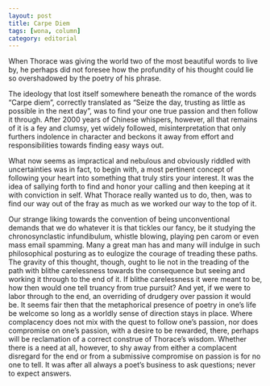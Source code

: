 ```yaml
---
layout: post
title: Carpe Diem
tags: [wona, column]
category: editorial
---
```


When Thorace was giving the world two of the most beautiful words to live by, he perhaps did not foresee how the profundity of his thought could lie so overshadowed by the poetry of his phrase. 

The ideology that lost itself somewhere beneath the romance of the words “Carpe diem”, correctly translated as “Seize the day, trusting as little as possible in the next day”, was to find your one true passion and then follow it through. After 2000 years of Chinese whispers, however, all that remains of it is a fey and clumsy, yet widely followed, misinterpretation that only furthers indolence in character and beckons it away from effort and responsibilities towards finding
easy ways out.

What now seems as impractical and nebulous and obviously riddled with uncertainties was in fact, to begin with, a most pertinent concept of following your heart into something that truly stirs your interest. It was the idea of sallying forth to find and honor your calling and then keeping at it with conviction in self. What Thorace really wanted us to do, then, was to find our way out of the fray as much as we worked our way to the top of it.

Our strange liking towards the convention of being unconventional demands that we do whatever it is that tickles our fancy, be it studying the chronosynclastic infundibulum, whistle blowing, playing pen carom or even mass email spamming. Many a great man has and many will indulge in such philosophical posturing as to eulogize the courage of treading these paths. The gravity of this thought, though, ought to lie not in the treading of the path with blithe carelessness towards
the consequence but seeing and working it through to the end of it. If blithe carelessness it were meant to be, how then would one tell truancy from true pursuit? And yet, if we were to labor through to the end, an overriding of drudgery over passion it would be. It seems fair then that the metaphorical presence of poetry in one’s life be welcome so long as a worldly sense of direction stays in place. Where complacency does not mix with the quest to follow one’s
passion, nor does compromise on one’s passion, with a desire to be rewarded, there, perhaps will be reclamation of a correct construe of Thorace’s wisdom. Whether there is a need at all, however, to shy away from either a complacent disregard for the end or from a submissive compromise on passion is for no one to tell. It was after all always a poet’s business to ask questions; never to expect answers. 
